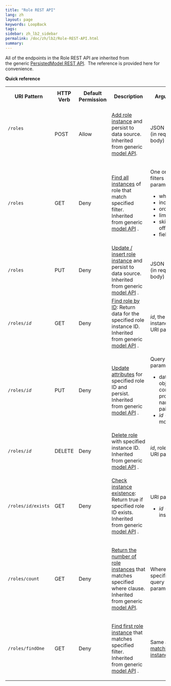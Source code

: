 ```yaml
---
title: "Role REST API"
lang: zh
layout: page
keywords: LoopBack
tags:
sidebar: zh_lb2_sidebar
permalink: /doc/zh/lb2/Role-REST-API.html
summary:
---
```


All of the endpoints in the Role REST API are inherited from the generic [PersistedModel REST API](/doc/{{page.lang}}/lb2/PersistedModel-REST-API.html).  The reference is provided here for convenience.

**Quick reference**

<table>
  <tbody>
    <tr>
      <th>
        <p>URI Pattern</p>
      </th>
      <th>HTTP Verb</th>
      <th>Default Permission</th>
      <th>Description</th>
      <th>Arguments</th>
    </tr>
    <tr>
      <td>
        <p><code>/roles</code></p>
        <div style="width:120px;">
          <p>&nbsp;</p>
        </div>
      </td>
      <td>POST</td>
      <td>Allow</td>
      <td>
        <p><a href="http://docs.strongloop.com/display/DOC/Model+REST+API#ModelRESTAPI-Addmodelinstance" class="external-link" rel="nofollow">Add role instance</a> and persist to data source. Inherited from generic <a href="/doc/{{page.lang}}/lb2/PersistedModel-REST-API.html">model API</a>.</p>
      </td>
      <td>JSON object (in request body)</td>
    </tr>
    <tr>
      <td><code>/roles</code></td>
      <td>GET</td>
      <td>Deny</td>
      <td><a href="http://docs.strongloop.com/display/DOC/Model+REST+API#ModelRESTAPI-Findmatchinginstances" class="external-link" rel="nofollow">Find all instances</a> of role that match specified filter. Inherited from generic <a href="/doc/{{page.lang}}/lb2/PersistedModel-REST-API.html">model API</a>&nbsp;.</td>
      <td>
        <p>One or more filters in query parameters:</p>
        <ul>
          <li>where</li>
          <li>include</li>
          <li>order</li>
          <li>limit</li>
          <li>skip / offset</li>
          <li>fields</li>
        </ul>
      </td>
    </tr>
    <tr>
      <td><code>/roles</code></td>
      <td>PUT</td>
      <td>Deny</td>
      <td><a href="http://docs.strongloop.com/display/DOC/Model+REST+API#ModelRESTAPI-Update/insertinstance" class="external-link" rel="nofollow">Update / insert role instance</a> and persist to data source. Inherited from generic <a href="/doc/{{page.lang}}/lb2/PersistedModel-REST-API.html">model API</a>&nbsp;.</td>
      <td>JSON object (in request body)</td>
    </tr>
    <tr>
      <td><code>/roles/<em>id</em></code></td>
      <td>GET</td>
      <td>Deny</td>
      <td><a href="http://docs.strongloop.com/display/DOC/Model+REST+API#ModelRESTAPI-FindinstancebyID" class="external-link" rel="nofollow">Find role by ID</a>: Return data for the specified role instance ID. Inherited from generic <a href="/doc/{{page.lang}}/lb2/PersistedModel-REST-API.html">model API</a>&nbsp;.</td>
      <td><em>id</em>, the role instance ID (in URI path)</td>
    </tr>
    <tr>
      <td><code>/roles/<em>id</em></code></td>
      <td>PUT</td>
      <td>Deny</td>
      <td><a href="http://docs.strongloop.com/display/DOC/Model+REST+API#ModelRESTAPI-Updatemodelinstanceattributes" class="external-link" rel="nofollow">Update attributes</a> for specified role ID and persist. Inherited from generic <a href="/doc/{{page.lang}}/lb2/PersistedModel-REST-API.html">model API</a>&nbsp;.</td>
      <td>
        <p>Query parameters:</p>
        <ul>
          <li>data&nbsp;- An object containing property name/value pairs</li>
          <li><em>id</em>&nbsp;- The model id</li>
        </ul>
      </td>
    </tr>
    <tr>
      <td><code>/roles/<em>id</em></code></td>
      <td>DELETE</td>
      <td>Deny</td>
      <td><a href="http://docs.strongloop.com/display/DOC/Model+REST+API#ModelRESTAPI-Deletemodelinstance" class="external-link" rel="nofollow">Delete role</a> with specified instance ID. Inherited from generic <a href="/doc/{{page.lang}}/lb2/PersistedModel-REST-API.html">model API</a>&nbsp;.</td>
      <td><em>id</em>, role ID<em> </em>(in URI path)</td>
    </tr>
    <tr>
      <td><code>/roles/<em>id</em>/exists</code></td>
      <td>GET</td>
      <td>Deny</td>
      <td>
        <p><a href="http://docs.strongloop.com/display/DOC/Model+REST+API#ModelRESTAPI-Checkinstanceexistence" class="external-link" rel="nofollow">Check instance existence</a>: Return true if specified role ID exists. Inherited from generic <a href="/doc/{{page.lang}}/lb2/PersistedModel-REST-API.html">model API</a>&nbsp;.</p>
      </td>
      <td>
        <p>URI path:</p>
        <ul>
          <li><em>id</em> - Model instance ID</li>
        </ul>
      </td>
    </tr>
    <tr>
      <td><code>/roles/count</code></td>
      <td>GET</td>
      <td>Deny</td>
      <td>
        <p><a href="http://docs.strongloop.com/display/DOC/Model+REST+API#ModelRESTAPI-Getinstancecount" class="external-link" rel="nofollow">Return the number of role instances</a>&nbsp;that matches specified where clause. Inherited from generic <a href="/doc/{{page.lang}}/lb2/PersistedModel-REST-API.html">model API</a>.</p>
      </td>
      <td>Where filter specified in query parameter</td>
    </tr>
    <tr>
      <td><code>/roles/findOne</code></td>
      <td>GET</td>
      <td>Deny</td>
      <td>
        <p><a href="http://docs.strongloop.com/display/DOC/Model+REST+API#ModelRESTAPI-Findfirstinstance" class="external-link" rel="nofollow">Find first role instance</a> that matches specified filter. Inherited from generic <a href="/doc/{{page.lang}}/lb2/PersistedModel-REST-API.html">model API</a>&nbsp;.</p>
      </td>
      <td>Same as <a href="http://docs.strongloop.com/display/DOC/Model+REST+API#ModelRESTAPI-Findmatchinginstances" class="external-link" rel="nofollow">Find matching instances</a>.</td>
    </tr>
  </tbody>
</table>
